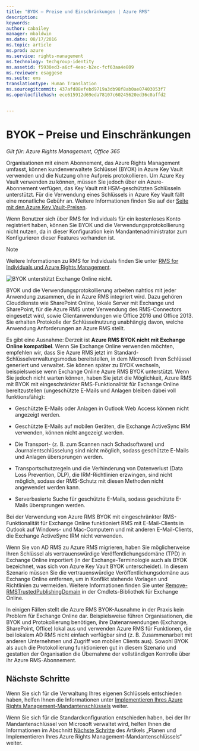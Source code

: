 ```yaml
---
title: "BYOK – Preise und Einschränkungen | Azure RMS"
description: 
keywords: 
author: cabailey
manager: mbaldwin
ms.date: 08/17/2016
ms.topic: article
ms.prod: azure
ms.service: rights-management
ms.technology: techgroup-identity
ms.assetid: f5930ed3-a6cf-4eac-b2ec-fcf63aa4e809
ms.reviewer: esaggese
ms.suite: ems
translationtype: Human Translation
ms.sourcegitcommit: 437afd88efebd9719a3db98f8ab0ae07403053f7
ms.openlocfilehash: ece615912d69eda78107c60245620ed36c0affd2


---
```


# BYOK – Preise und Einschränkungen

*Gilt für: Azure Rights Management, Office 365*


Organisationen mit einem Abonnement, das Azure Rights Management umfasst, können kundenverwaltete Schlüssel (BYOK) in Azure Key Vault verwenden und die Nutzung ohne Aufpreis protokollieren. Um Azure Key Vault verwenden zu können, müssen Sie jedoch über ein Azure-Abonnement verfügen, das Key Vault mit HSM-geschützten Schlüsseln unterstützt. Für die Verwendung eines Schlüssels in Azure Key Vault fällt eine monatliche Gebühr an. Weitere Informationen finden Sie auf der [Seite mit den Azure Key Vault-Preisen](https://azure.microsoft.com/en-us/pricing/details/key-vault/).

Wenn Benutzer sich über RMS for Individuals für ein kostenloses Konto registriert haben, können Sie BYOK und die Verwendungsprotokollierung nicht nutzen, da in dieser Konfiguration kein Mandantenadministrator zum Konfigurieren dieser Features vorhanden ist.


> [!NOTE]
> Weitere Informationen zu RMS for Individuals finden Sie unter [RMS for Individuals und Azure Rights Management](../understand-explore/rms-for-individuals.md).

![BYOK unterstützt Exchange Online nicht.](../media/RMS_BYOK_noExchange.png)

BYOK und die Verwendungsprotokollierung arbeiten nahtlos mit jeder Anwendung zusammen, die in Azure RMS integriert wird. Dazu gehören Clouddienste wie SharePoint Online, lokale Server mit Exchange und SharePoint, für die Azure RMS unter Verwendung des RMS-Connectors eingesetzt wird, sowie Clientanwendungen wie Office 2016 und Office 2013. Sie erhalten Protokolle der Schlüsselnutzung unabhängig davon, welche Anwendung Anforderungen an Azure RMS stellt.

Es gibt eine Ausnahme: Derzeit ist **Azure RMS BYOK nicht mit Exchange Online kompatibel**. Wenn Sie Exchange Online verwenden möchten, empfehlen wir, dass Sie Azure RMS jetzt im Standard-Schlüsselverwaltungsmodus bereitstellen, in dem Microsoft Ihren Schlüssel generiert und verwaltet. Sie können später zu BYOK wechseln, beispielsweise wenn Exchange Online Azure RMS BYOK unterstützt. Wenn Sie jedoch nicht warten können, haben Sie jetzt die Möglichkeit, Azure RMS mit BYOK mit eingeschränkter RMS-Funktionalität für Exchange Online bereitzustellen (ungeschützte E-Mails und Anlagen bleiben dabei voll funktionsfähig):

-   Geschützte E-Mails oder Anlagen in Outlook Web Access können nicht angezeigt werden.

-   Geschützte E-Mails auf mobilen Geräten, die Exchange ActiveSync IRM verwenden, können nicht angezeigt werden.

-   Die Transport- (z. B. zum Scannen nach Schadsoftware) und Journalentschlüsselung sind nicht möglich, sodass geschützte E-Mails und Anlagen übersprungen werden.

-   Transportschutzregeln und die Verhinderung von Datenverlust (Data Loss Prevention, DLP), die IRM-Richtlinien erzwingen, sind nicht möglich, sodass der RMS-Schutz mit diesen Methoden nicht angewendet werden kann.

-   Serverbasierte Suche für geschützte E-Mails, sodass geschützte E-Mails übersprungen werden.

Bei der Verwendung von Azure RMS BYOK mit eingeschränkter RMS-Funktionalität für Exchange Online funktioniert RMS mit E-Mail-Clients in Outlook auf Windows- und Mac-Computern und mit anderen E-Mail-Clients, die Exchange ActiveSync IRM nicht verwenden.

Wenn Sie von AD RMS zu Azure RMS migrieren, haben Sie möglicherweise Ihren Schlüssel als vertrauenswürdige Veröffentlichungsdomäne (TPD) in Exchange Online importiert (in der Exchange-Terminologie auch als BYOK bezeichnet, was sich von Azure Key Vault BYOK unterscheidet). In diesem Szenario müssen Sie die vertrauenswürdige Veröffentlichungsdomäne aus Exchange Online entfernen, um in Konflikt stehende Vorlagen und Richtlinien zu vermeiden. Weitere Informationen finden Sie unter [Remove-RMSTrustedPublishingDomain](https://technet.microsoft.com/library/jj200720%28v=exchg.150%29.aspx) in der Cmdlets-Bibliothek für Exchange Online.

In einigen Fällen stellt die Azure RMS BYOK-Ausnahme in der Praxis kein Problem für Exchange Online dar. Beispielsweise führen Organisationen, die BYOK und Protokollierung benötigen, ihre Datenanwendungen (Exchange, SharePoint, Office) lokal aus und verwenden Azure RMS für Funktionen, die bei lokalem AD RMS nicht einfach verfügbar sind (z. B. Zusammenarbeit mit anderen Unternehmen und Zugriff von mobilen Clients aus). Sowohl BYOK als auch die Protokollierung funktionieren gut in diesem Szenario und gestatten der Organisation die Übernahme der vollständigen Kontrolle über ihr Azure RMS-Abonnement.

## Nächste Schritte

Wenn Sie sich für die Verwaltung Ihres eigenen Schlüssels entschieden haben, helfen Ihnen die Informationen unter [Implementieren Ihres Azure Rights Management-Mandantenschlüssels](plan-implement-tenant-key.md#implementing-your-azure-rights-management-tenant-key) weiter.

Wenn Sie sich für die Standardkonfiguration entschieden haben, bei der Ihr Mandantenschlüssel von Microsoft verwaltet wird, helfen Ihnen die Informationen im Abschnitt [Nächste Schritte](plan-implement-tenant-key.md#next-steps) des Artikels „Planen und Implementieren Ihres Azure Rights Management-Mandantenschlüssels“ weiter.




<!--HONumber=Aug16_HO3-->



